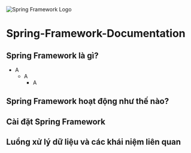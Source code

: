 <picture>
  <source media="(prefers-color-scheme: dark)" srcset="https://upload.wikimedia.org/wikipedia/commons/thumb/4/44/Spring_Framework_Logo_2018.svg/1280px-Spring_Framework_Logo_2018.svg.png">
  <source media="(prefers-color-scheme: light)" srcset="https://upload.wikimedia.org/wikipedia/commons/thumb/4/44/Spring_Framework_Logo_2018.svg/1280px-Spring_Framework_Logo_2018.svg.png">
  <img alt="Spring Framework Logo" src="https://upload.wikimedia.org/wikipedia/commons/thumb/4/44/Spring_Framework_Logo_2018.svg/1280px-Spring_Framework_Logo_2018.svg.png">
</picture>

# Spring-Framework-Documentation
## Spring Framework là gì? 
+ A
    * A
      - A
## Spring Framework hoạt động như thế nào?
  
## Cài đặt Spring Framework
## Luồng xử lý dữ liệu và các khái niệm liên quan
